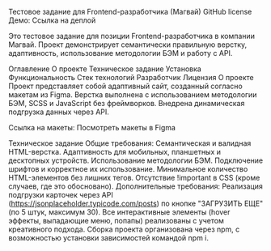 Тестовое задание для Frontend-разработчика (Магвай)
GitHub license
Демо: Ссылка на деплой

Это тестовое задание для позиции Frontend-разработчика в компании Магвай. Проект демонстрирует семантически правильную верстку, адаптивность, использование методологии БЭМ и работу с API.

Оглавление
О проекте
Техническое задание
Установка
Функциональность
Стек технологий
Разработчик
Лицензия
О проекте
Проект представляет собой адаптивный сайт, созданный согласно макетам из Figma. Верстка выполнена с использованием методологии БЭМ, SCSS и JavaScript без фреймворков. Внедрена динамическая подгрузка данных через API.

Ссылка на макеты:
Посмотреть макеты в Figma

Техническое задание
Общие требования:
Семантическая и валидная HTML-верстка.
Адаптивность для мобильных, планшетных и десктопных устройств.
Использование методологии БЭМ.
Подключение шрифтов и корректное их использование.
Минимальное количество HTML-элементов без лишних тегов.
Отсутствие !important в CSS (кроме случаев, где это обосновано).
Дополнительные требования:
Реализация подгрузки карточек через API (https://jsonplaceholder.typicode.com/posts) по кнопке "ЗАГРУЗИТЬ ЕЩЕ" (по 5 штук, максимум 30).
Все интерактивные элементы (hover эффекты, выпадающие меню, попапы) реализованы с учетом креативного подхода.
Сборка проекта организована через npm, с возможностью установки зависимостей командой npm i.

